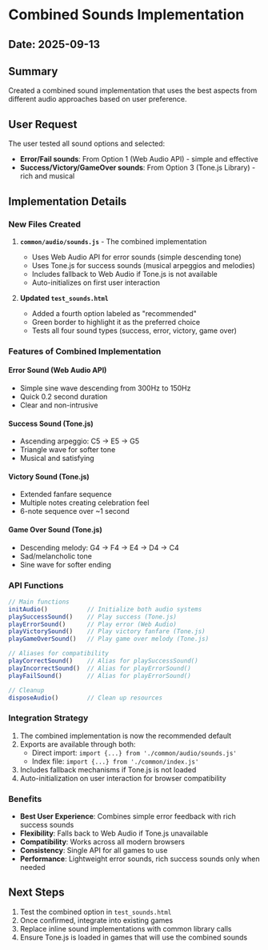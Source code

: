 # Combined Sounds Implementation

## Date: 2025-09-13

## Summary
Created a combined sound implementation that uses the best aspects from different audio approaches based on user preference.

## User Request
The user tested all sound options and selected:
- **Error/Fail sounds**: From Option 1 (Web Audio API) - simple and effective
- **Success/Victory/GameOver sounds**: From Option 3 (Tone.js Library) - rich and musical

## Implementation Details

### New Files Created
1. **`common/audio/sounds.js`** - The combined implementation
   - Uses Web Audio API for error sounds (simple descending tone)
   - Uses Tone.js for success sounds (musical arpeggios and melodies)
   - Includes fallback to Web Audio if Tone.js is not available
   - Auto-initializes on first user interaction

2. **Updated `test_sounds.html`**
   - Added a fourth option labeled as "recommended"
   - Green border to highlight it as the preferred choice
   - Tests all four sound types (success, error, victory, game over)

### Features of Combined Implementation

#### Error Sound (Web Audio API)
- Simple sine wave descending from 300Hz to 150Hz
- Quick 0.2 second duration
- Clear and non-intrusive

#### Success Sound (Tone.js)
- Ascending arpeggio: C5 → E5 → G5
- Triangle wave for softer tone
- Musical and satisfying

#### Victory Sound (Tone.js)
- Extended fanfare sequence
- Multiple notes creating celebration feel
- 6-note sequence over ~1 second

#### Game Over Sound (Tone.js)
- Descending melody: G4 → F4 → E4 → D4 → C4
- Sad/melancholic tone
- Sine wave for softer ending

### API Functions
```javascript
// Main functions
initAudio()           // Initialize both audio systems
playSuccessSound()    // Play success (Tone.js)
playErrorSound()      // Play error (Web Audio)
playVictorySound()    // Play victory fanfare (Tone.js)
playGameOverSound()   // Play game over melody (Tone.js)

// Aliases for compatibility
playCorrectSound()    // Alias for playSuccessSound()
playIncorrectSound()  // Alias for playErrorSound()
playFailSound()       // Alias for playErrorSound()

// Cleanup
disposeAudio()        // Clean up resources
```

### Integration Strategy
1. The combined implementation is now the recommended default
2. Exports are available through both:
   - Direct import: `import {...} from './common/audio/sounds.js'`
   - Index file: `import {...} from './common/index.js'`
3. Includes fallback mechanisms if Tone.js is not loaded
4. Auto-initialization on user interaction for browser compatibility

### Benefits
- **Best User Experience**: Combines simple error feedback with rich success sounds
- **Flexibility**: Falls back to Web Audio if Tone.js unavailable
- **Compatibility**: Works across all modern browsers
- **Consistency**: Single API for all games to use
- **Performance**: Lightweight error sounds, rich success sounds only when needed

## Next Steps
1. Test the combined option in `test_sounds.html`
2. Once confirmed, integrate into existing games
3. Replace inline sound implementations with common library calls
4. Ensure Tone.js is loaded in games that will use the combined sounds

